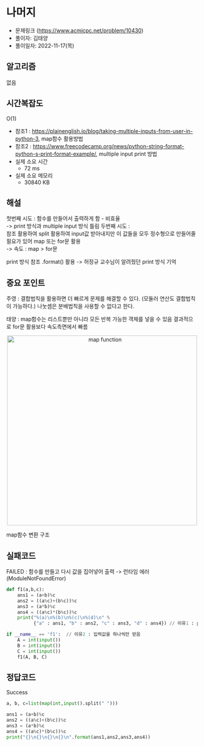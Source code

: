 # 나머지
- 문제링크 (https://www.acmicpc.net/problem/10430)
- 풀이자: 김태양
- 풀이일자: 2022-11-17(목)

## 알고리즘
없음

## 시간복잡도
O(1) 
- 참조1 : https://plainenglish.io/blog/taking-multiple-inputs-from-user-in-python-3, map함수 활용방법
- 참조2 : https://www.freecodecamp.org/news/python-string-format-python-s-print-format-example/, multiple input print 방법
- 실제 소요 시간
    - 72 ms
- 실제 소요 메모리
    - 30840 KB

## 해설
첫번째 시도 : 함수를 만들어서 출력하게 함 - 비효율    
-> print 방식과 multiple input 방식 틀림
두번째 시도 :   
참조 활용하여 split 활용하여 input값 받아내지만 이 값들을 모두 정수형으로 만들어줄 필요가 있어 map 또는 for문 활용    
-> 속도 : map > for문    

print 방식 참조 .format() 활용 -> 허정규 교수님이 알려줬던 print 방식 기억


## 중요 포인트
주영 : 결합법칙을 활용하면 더 빠르게 문제를 해결할 수 있다. 
      (모둘러 연산도 결합법칙이 가능하다.)
      나눗셈은 분배법칙을 사용할 수 없다고 한다.  


태양 : map함수는 리스트뿐만 아니라 모든 반복 가능한 객체를 넣을 수 있음
      결과적으로 for문 활용보다 속도측면에서 빠름  


<p align="center">
  <img src="https://user-images.githubusercontent.com/87478541/202242435-4026984c-6b99-4e2f-a379-b5db534b8e75.png" alt="map function" height="500px" width="500px"/>


  map함수 변환 구조  
</p> 


## 실패코드
FAILED : 함수를 만들고 다시 값을 집어넣어 출력 -> 런타임 에러(ModuleNotFoundError)
``` python
def f1(a,b,c):
    ans1 = (a+b)%c
    ans2 = ((a%c)+(b%c))%c
    ans3 = (a*b)%c
    ans4 = ((a%c)*(b%c))%c
    print("%(a)\n%(b)\n%(c)\n%(d)\n" % 
          {"a" : ans1, "b" : ans2, "c" : ans3, "d" : ans4}) // 이유1 : print format 방식 잘못 -> a b c d 부분에 float 작성

if __name__ == 'f1':  // 이유2 : 입력값을 하나씩만 받음
    A = int(input())  
    B = int(input())
    C = int(input())
    f1(A, B, C)
```

## 정답코드
Success
``` python
a, b, c=list(map(int,input().split(" ")))

ans1 = (a+b)%c
ans2 = ((a%c)+(b%c))%c
ans3 = (a*b)%c
ans4 = ((a%c)*(b%c))%c
print("{}\n{}\n{}\n{}\n".format(ans1,ans2,ans3,ans4))
```